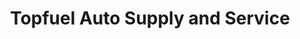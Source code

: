 ---
title: "Topfuel Auto Supply and Service"
url: /batangas-city/topfuel-auto-supply-and-service/
shop: car parts
---